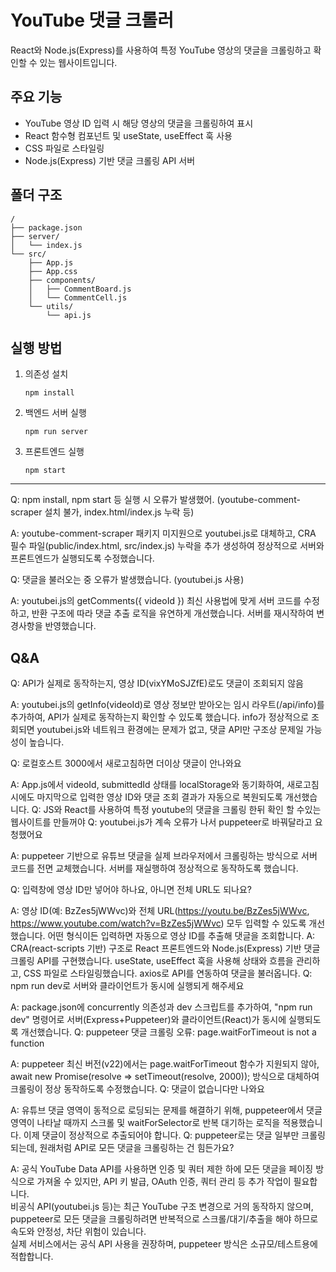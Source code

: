 # YouTube 댓글 크롤러

React와 Node.js(Express)를 사용하여 특정 YouTube 영상의 댓글을 크롤링하고 확인할 수 있는 웹사이트입니다.

## 주요 기능
- YouTube 영상 ID 입력 시 해당 영상의 댓글을 크롤링하여 표시
- React 함수형 컴포넌트 및 useState, useEffect 훅 사용
- CSS 파일로 스타일링
- Node.js(Express) 기반 댓글 크롤링 API 서버

## 폴더 구조
```
/
├── package.json
├── server/
│   └── index.js
└── src/
    ├── App.js
    ├── App.css
    ├── components/
    │   ├── CommentBoard.js
    │   └── CommentCell.js
    └── utils/
        └── api.js
```

## 실행 방법
1. 의존성 설치  
   ```
   npm install
   ```
2. 백엔드 서버 실행  
   ```
   npm run server
   ```
3. 프론트엔드 실행  
   ```
   npm start
   ```

---
Q: npm install, npm start 등 실행 시 오류가 발생했어. (youtube-comment-scraper 설치 불가, index.html/index.js 누락 등)

A: youtube-comment-scraper 패키지 미지원으로 youtubei.js로 대체하고, CRA 필수 파일(public/index.html, src/index.js) 누락을 추가 생성하여 정상적으로 서버와 프론트엔드가 실행되도록 수정했습니다.

Q: 댓글을 불러오는 중 오류가 발생했습니다. (youtubei.js 사용)

A: youtubei.js의 getComments({ videoId }) 최신 사용법에 맞게 서버 코드를 수정하고, 반환 구조에 따라 댓글 추출 로직을 유연하게 개선했습니다. 서버를 재시작하여 변경사항을 반영했습니다.
## Q&A
Q: API가 실제로 동작하는지, 영상 ID(vixYMoSJZfE)로도 댓글이 조회되지 않음

A: youtubei.js의 getInfo(videoId)로 영상 정보만 받아오는 임시 라우트(/api/info)를 추가하여, API가 실제로 동작하는지 확인할 수 있도록 했습니다. info가 정상적으로 조회되면 youtubei.js와 네트워크 환경에는 문제가 없고, 댓글 API만 구조상 문제일 가능성이 높습니다.

Q: 로컬호스트 3000에서 새로고침하면 더이상 댓글이 안나와요

A: App.js에서 videoId, submittedId 상태를 localStorage와 동기화하여, 새로고침 시에도 마지막으로 입력한 영상 ID와 댓글 조회 결과가 자동으로 복원되도록 개선했습니다.
Q: JS와 React를 사용하여 특정 youtube의 댓글을 크롤링 한뒤 확인 할 수있는 웹사이트를 만들꺼야
Q: youtubei.js가 계속 오류가 나서 puppeteer로 바꿔달라고 요청했어요

A: puppeteer 기반으로 유튜브 댓글을 실제 브라우저에서 크롤링하는 방식으로 서버 코드를 전면 교체했습니다. 서버를 재실행하여 정상적으로 동작하도록 했습니다.

Q: 입력창에 영상 ID만 넣어야 하나요, 아니면 전체 URL도 되나요?

A: 영상 ID(예: BzZes5jWWvc)와 전체 URL(https://youtu.be/BzZes5jWWvc, https://www.youtube.com/watch?v=BzZes5jWWvc) 모두 입력할 수 있도록 개선했습니다. 어떤 형식이든 입력하면 자동으로 영상 ID를 추출해 댓글을 조회합니다.
A: CRA(react-scripts 기반) 구조로 React 프론트엔드와 Node.js(Express) 기반 댓글 크롤링 API를 구현했습니다. useState, useEffect 훅을 사용해 상태와 흐름을 관리하고, CSS 파일로 스타일링했습니다. axios로 API를 연동하여 댓글을 불러옵니다.
Q: npm run dev로 서버와 클라이언트가 동시에 실행되게 해주세요

A: package.json에 concurrently 의존성과 dev 스크립트를 추가하여, "npm run dev" 명령어로 서버(Express+Puppeteer)와 클라이언트(React)가 동시에 실행되도록 개선했습니다.
Q: puppeteer 댓글 크롤링 오류: page.waitForTimeout is not a function

A: puppeteer 최신 버전(v22)에서는 page.waitForTimeout 함수가 지원되지 않아, await new Promise(resolve => setTimeout(resolve, 2000)); 방식으로 대체하여 크롤링이 정상 동작하도록 수정했습니다.
Q: 댓글이 없습니다만 나와요

A: 유튜브 댓글 영역이 동적으로 로딩되는 문제를 해결하기 위해, puppeteer에서 댓글 영역이 나타날 때까지 스크롤 및 waitForSelector로 반복 대기하는 로직을 적용했습니다. 이제 댓글이 정상적으로 추출되어야 합니다.
Q: puppeteer로는 댓글 일부만 크롤링되는데, 원래처럼 API로 모든 댓글을 크롤링하는 건 힘든가요?

A: 공식 YouTube Data API를 사용하면 인증 및 쿼터 제한 하에 모든 댓글을 페이징 방식으로 가져올 수 있지만, API 키 발급, OAuth 인증, 쿼터 관리 등 추가 작업이 필요합니다.  
비공식 API(youtubei.js 등)는 최근 YouTube 구조 변경으로 거의 동작하지 않으며, puppeteer로 모든 댓글을 크롤링하려면 반복적으로 스크롤/대기/추출을 해야 하므로 속도와 안정성, 차단 위험이 있습니다.  
실제 서비스에서는 공식 API 사용을 권장하며, puppeteer 방식은 소규모/테스트용에 적합합니다.



